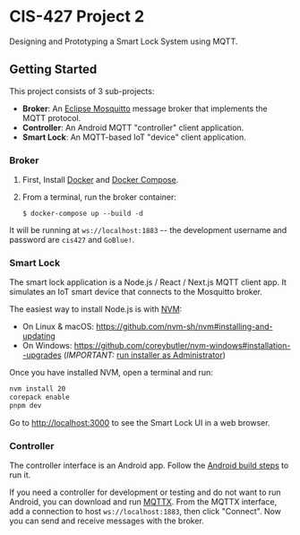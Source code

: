 # CIS-427 Project 2

Designing and Prototyping a Smart Lock System using MQTT.

## Getting Started

This project consists of 3 sub-projects:

- **Broker**: An [Eclipse Mosquitto](https://mosquitto.org/) message broker that implements the
  MQTT protocol.
- **Controller**: An Android MQTT "controller" client application.
- **Smart Lock**: An MQTT-based IoT "device" client application.

### Broker

1.  First, Install [Docker](https://docs.docker.com/install/) and
    [Docker Compose](https://docs.docker.com/compose/install/).
2.  From a terminal, run the broker container:

        $ docker-compose up --build -d

It will be running at `ws://localhost:1883` -- the development username and password are `cis427`
and `GoBlue!`.

### Smart Lock

The smart lock application is a Node.js / React / Next.js MQTT client app. It simulates an IoT
smart device that connects to the Mosquitto broker.

The easiest way to install Node.js is with [NVM](https://github.com/nvm-sh/nvm):

- On Linux & macOS: https://github.com/nvm-sh/nvm#installing-and-updating
- On Windows: https://github.com/coreybutler/nvm-windows#installation--upgrades
  (_IMPORTANT:_ [run installer as Administrator](https://stackoverflow.com/questions/50563188/access-denied-issue-with-nvm-in-windows-10))

Once you have installed NVM, open a terminal and run:

```bash
nvm install 20
corepack enable
pnpm dev
```

Go to [http://localhost:3000](http://localhost:3000) to see the Smart Lock UI in a web browser.

### Controller

The controller interface is an Android app. Follow the [Android build steps](https://developer.android.com/build)
to run it.

If you need a controller for development or testing and do not want to run Android, you can
download and run [MQTTX](https://mqttx.app/downloads). From the MQTTX interface, add a connection
to host `ws://localhost:1883`, then click "Connect". Now you can send and receive messages with the
broker.
